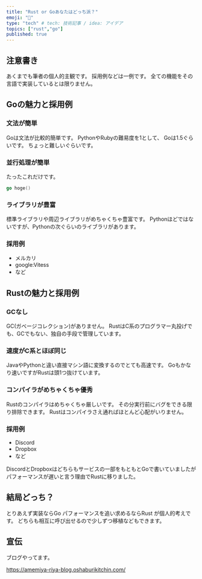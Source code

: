 ```yaml
---
title: "Rust or Goあなたはどっち派？"
emoji: "🌟"
type: "tech" # tech: 技術記事 / idea: アイデア
topics: ["rust","go"]
published: true
---
```


## 注意書き

あくまでも筆者の個人的主観です。
採用例などは一例です。
全ての機能をその言語で実装しているとは限りません。

## Goの魅力と採用例

### 文法が簡単

Goは文法が比較的簡単です。
PythonやRubyの難易度を1として、
Goは1.5ぐらいです。
ちょっと難しいぐらいです。

### 並行処理が簡単

たったこれだけです。

```go
go hoge()
```

### ライブラリが豊富

標準ライブラリや周辺ライブラリがめちゃくちゃ豊富です。
Pythonほどではないですが、Pythonの次ぐらいのライブラリがあります。

### 採用例

- メルカリ
- google:Vitess
- など

## Rustの魅力と採用例

### GCなし

GC(ガベージコレクション)がありません。
RustはC系のプログラマー丸投げでも、GCでもない、独自の手段で管理しています。

### 速度がC系とほぼ同じ

JavaやPythonと違い直接マシン語に変換するのでとても高速です。
Goもかなり速いですがRustは頭1つ抜けています。

### コンパイラがめちゃくちゃ優秀

Rustのコンパイラはめちゃくちゃ厳しいです。
その分実行前にバグをできる限り排除できます。
Rustはコンパイラさえ通ればほとんど心配がいりません。

### 採用例

- Discord
- Dropbox
- など

DiscordとDropboxはどちらもサービスの一部をもともとGoで書いていましたがパフォーマンスが遅いと言う理由でRustに移りました。

## 結局どっち？

とりあえず実装ならGo
パフォーマンスを追い求めるならRust
が個人的考えです。
どちらも相互に呼び出せるので少しずつ移植などもできます。

## 宣伝

ブログやってます。

https://amemiya-riya-blog.oshaburikitchin.com/
